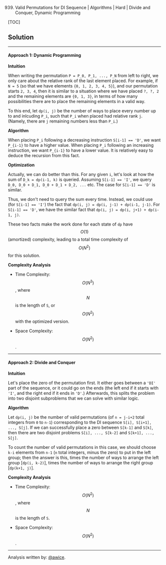 939. Valid Permutations for DI Sequence | Algorithms | Hard | Divide and Conquer, Dynamic Programming

[TOC]

## Solution
---
#### Approach 1: Dynamic Programming

**Intuition**

When writing the permutation `P = P_0, P_1, ..., P_N` from left to right, we only care about the relative rank of the last element placed.  For example, if `N = 5` (so that we have elements `{0, 1, 2, 3, 4, 5}`), and our permutation starts `2, 3, 4`, then it is similar to a situation where we have placed `?, ?, 2` and the remaining elements are `{0, 1, 3}`, in terms of how many possibilities there are to place the remaining elements in a valid way.

To this end, let `dp(i, j)` be the number of ways to place every number up to and inlcuding `P_i`, such that `P_i` when placed had relative rank `j`.  (Namely, there are `j` remaining numbers less than `P_i`.)

**Algorithm**

When placing `P_i` following a decreasing instruction `S[i-1] == 'D'`, we want `P_{i-1}` to have a higher value.  When placing `P_i` following an increasing instruction, we want `P_{i-1}` to have a lower value.  It is relatively easy to deduce the recursion from this fact.




**Optimization**

Actually, we can do better than this.  For any given `i`, let's look at how the sum of `D_k = dp(i-1, k)` is queried.  Assuming `S[i-1] == 'I'`, we query `D_0, D_0 + D_1, D_0 + D_1 + D_2, ...` etc.  The case for `S[i-1] == 'D'` is similar.

Thus, we don't need to query the sum every time.  Instead, we could use (for `S[i-1] == 'I'`) the fact that `dp(i, j) = dp(i, j-1) + dp(i-1, j-1)`.  For `S[i-1] == 'D'`, we have the similar fact that `dp(i, j) = dp(i, j+1) + dp(i-1, j)`.  

These two facts make the work done for each state of `dp` have $$O(1)$$ (amortized) complexity, leading to a total time complexity of $$O(N^2)$$ for this solution.




**Complexity Analysis**

* Time Complexity:  $$O(N^3)$$, where $$N$$ is the length of `S`, or $$O(N^2)$$ with the optimized version.

* Space Complexity:  $$O(N^2)$$.




---
#### Approach 2: Divide and Conquer

**Intuition**

Let's place the zero of the permutation first.  It either goes between a `'DI'` part of the sequence, or it could go on the ends (the left end if it starts with `'I'`, and the right end if it ends in `'D'`.)  Afterwards, this splits the problem into two disjoint subproblems that we can solve with similar logic.

**Algorithm**

Let `dp(i, j)` be the number of valid permutations (of `n = j-i+2` total integers from `0` to `n-1`) corresponding to the DI sequence `S[i], S[i+1], ..., S[j]`.  If we can successfully place a zero between `S[k-1]` and `S[k]`, then there are two disjoint problems `S[i], ..., S[k-2]` and `S[k+1], ..., S[j]`.

To count the number of valid permutations in this case, we should choose `k-i` elements from `n-1` (`n` total integers, minus the zero) to put in the left group; then the answer is this, times the number of ways to arrange the left group [`dp(i, k-2)`], times the number of ways to arrange the right group [`dp(k+1, j)`].



**Complexity Analysis**

* Time Complexity:  $$O(N^2)$$, where $$N$$ is the length of `S`.

* Space Complexity:  $$O(N^2)$$.




---


Analysis written by: [@awice](https://leetcode.com/awice).
